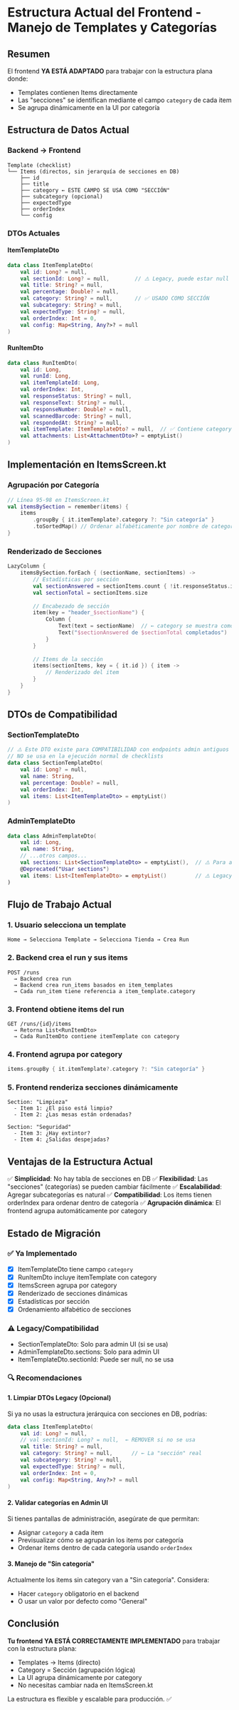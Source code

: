 # Estructura Actual del Frontend - Manejo de Templates y Categorías

## Resumen
El frontend **YA ESTÁ ADAPTADO** para trabajar con la estructura plana donde:
- Templates contienen Items directamente
- Las "secciones" se identifican mediante el campo `category` de cada item
- Se agrupa dinámicamente en la UI por categoría

## Estructura de Datos Actual

### Backend → Frontend
```
Template (checklist)
└── Items (directos, sin jerarquía de secciones en DB)
    ├── id
    ├── title
    ├── category ← ESTE CAMPO SE USA COMO "SECCIÓN"
    ├── subcategory (opcional)
    ├── expectedType
    ├── orderIndex
    └── config
```

### DTOs Actuales

#### ItemTemplateDto
```kotlin
data class ItemTemplateDto(
    val id: Long? = null,
    val sectionId: Long? = null,        // ⚠️ Legacy, puede estar null
    val title: String? = null,
    val percentage: Double? = null,
    val category: String? = null,       // ✅ USADO COMO SECCIÓN
    val subcategory: String? = null,
    val expectedType: String? = null,
    val orderIndex: Int = 0,
    val config: Map<String, Any?>? = null
)
```

#### RunItemDto
```kotlin
data class RunItemDto(
    val id: Long,
    val runId: Long,
    val itemTemplateId: Long,
    val orderIndex: Int,
    val responseStatus: String? = null,
    val responseText: String? = null,
    val responseNumber: Double? = null,
    val scannedBarcode: String? = null,
    val respondedAt: String? = null,
    val itemTemplate: ItemTemplateDto? = null,  // ✅ Contiene category
    val attachments: List<AttachmentDto>? = emptyList()
)
```

## Implementación en ItemsScreen.kt

### Agrupación por Categoría
```kotlin
// Línea 95-98 en ItemsScreen.kt
val itemsBySection = remember(items) {
    items
        .groupBy { it.itemTemplate?.category ?: "Sin categoría" }
        .toSortedMap() // Ordenar alfabéticamente por nombre de categoría
}
```

### Renderizado de Secciones
```kotlin
LazyColumn {
    itemsBySection.forEach { (sectionName, sectionItems) ->
        // Estadísticas por sección
        val sectionAnswered = sectionItems.count { !it.responseStatus.isNullOrEmpty() }
        val sectionTotal = sectionItems.size
        
        // Encabezado de sección
        item(key = "header_$sectionName") {
            Column {
                Text(text = sectionName)  // ← category se muestra como nombre de sección
                Text("$sectionAnswered de $sectionTotal completados")
            }
        }
        
        // Items de la sección
        items(sectionItems, key = { it.id }) { item ->
            // Renderizado del item
        }
    }
}
```

## DTOs de Compatibilidad

### SectionTemplateDto
```kotlin
// ⚠️ Este DTO existe para COMPATIBILIDAD con endpoints admin antiguos
// NO se usa en la ejecución normal de checklists
data class SectionTemplateDto(
    val id: Long? = null,
    val name: String,
    val percentage: Double? = null,
    val orderIndex: Int,
    val items: List<ItemTemplateDto> = emptyList()
)
```

### AdminTemplateDto
```kotlin
data class AdminTemplateDto(
    val id: Long,
    val name: String,
    // ...otros campos...
    val sections: List<SectionTemplateDto> = emptyList(),  // ⚠️ Para admin UI
    @Deprecated("Usar sections")
    val items: List<ItemTemplateDto> = emptyList()         // ⚠️ Legacy
)
```

## Flujo de Trabajo Actual

### 1. Usuario selecciona un template
```
Home → Selecciona Template → Selecciona Tienda → Crea Run
```

### 2. Backend crea el run y sus items
```
POST /runs
  → Backend crea run
  → Backend crea run_items basados en item_templates
  → Cada run_item tiene referencia a item_template.category
```

### 3. Frontend obtiene items del run
```
GET /runs/{id}/items
  → Retorna List<RunItemDto>
  → Cada RunItemDto contiene itemTemplate con category
```

### 4. Frontend agrupa por category
```kotlin
items.groupBy { it.itemTemplate?.category ?: "Sin categoría" }
```

### 5. Frontend renderiza secciones dinámicamente
```
Section: "Limpieza"
  - Item 1: ¿El piso está limpio?
  - Item 2: ¿Las mesas están ordenadas?

Section: "Seguridad"
  - Item 3: ¿Hay extintor?
  - Item 4: ¿Salidas despejadas?
```

## Ventajas de la Estructura Actual

✅ **Simplicidad**: No hay tabla de secciones en DB
✅ **Flexibilidad**: Las "secciones" (categorías) se pueden cambiar fácilmente
✅ **Escalabilidad**: Agregar subcategorías es natural
✅ **Compatibilidad**: Los items tienen orderIndex para ordenar dentro de categoría
✅ **Agrupación dinámica**: El frontend agrupa automáticamente por category

## Estado de Migración

### ✅ Ya Implementado
- [x] ItemTemplateDto tiene campo `category`
- [x] RunItemDto incluye itemTemplate con category
- [x] ItemsScreen agrupa por category
- [x] Renderizado de secciones dinámicas
- [x] Estadísticas por sección
- [x] Ordenamiento alfabético de secciones

### ⚠️ Legacy/Compatibilidad
- SectionTemplateDto: Solo para admin UI (si se usa)
- AdminTemplateDto.sections: Solo para admin UI
- ItemTemplateDto.sectionId: Puede ser null, no se usa

### 🔍 Recomendaciones

#### 1. Limpiar DTOs Legacy (Opcional)
Si ya no usas la estructura jerárquica con secciones en DB, podrías:
```kotlin
data class ItemTemplateDto(
    val id: Long? = null,
    // val sectionId: Long? = null,  ← REMOVER si no se usa
    val title: String? = null,
    val category: String? = null,      // ← La "sección" real
    val subcategory: String? = null,
    val expectedType: String? = null,
    val orderIndex: Int = 0,
    val config: Map<String, Any?>? = null
)
```

#### 2. Validar categorías en Admin UI
Si tienes pantallas de administración, asegúrate de que permitan:
- Asignar `category` a cada item
- Previsualizar cómo se agruparán los items por categoría
- Ordenar items dentro de cada categoría usando `orderIndex`

#### 3. Manejo de "Sin categoría"
Actualmente los items sin category van a "Sin categoría". Considera:
- Hacer `category` obligatorio en el backend
- O usar un valor por defecto como "General"

## Conclusión

**Tu frontend YA ESTÁ CORRECTAMENTE IMPLEMENTADO** para trabajar con la estructura plana:
- Templates → Items (directo)
- Category = Sección (agrupación lógica)
- La UI agrupa dinámicamente por category
- No necesitas cambiar nada en ItemsScreen.kt

La estructura es flexible y escalable para producción. ✅

